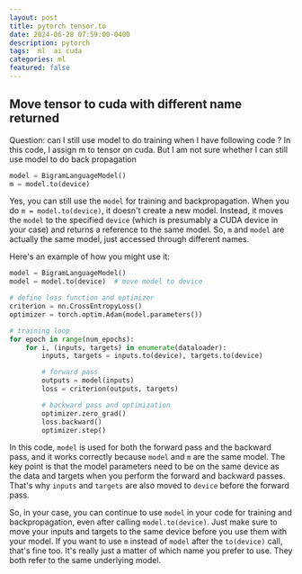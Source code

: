 ```yaml
---
layout: post
title: pytorch tensor.to  
date: 2024-06-28 07:59:00-0400
description: pytorch 
tags:  ml  ai cuda
categories: ml
featured: false
---
```





## Move tensor to cuda with different name returned
Question:
can I still use model to do training when I have following code ? 
In this code, I assign m to tensor on cuda. But I am not sure whether I can still use model to do back propagation 
```python
model = BigramLanguageModel()
m = model.to(device)

```


Yes, you can still use the `model` for training and backpropagation. When you do `m = model.to(device)`, it doesn't create a new model. Instead, it moves the `model` to the specified `device` (which is presumably a CUDA device in your case) and returns a reference to the same model. So, `m` and `model` are actually the same model, just accessed through different names.

Here's an example of how you might use it:

```python
model = BigramLanguageModel()
model = model.to(device)  # move model to device

# define loss function and optimizer
criterion = nn.CrossEntropyLoss()
optimizer = torch.optim.Adam(model.parameters())

# training loop
for epoch in range(num_epochs):
    for i, (inputs, targets) in enumerate(dataloader):
        inputs, targets = inputs.to(device), targets.to(device)

        # forward pass
        outputs = model(inputs)
        loss = criterion(outputs, targets)

        # backward pass and optimization
        optimizer.zero_grad()
        loss.backward()
        optimizer.step()
```

In this code, `model` is used for both the forward pass and the backward pass, and it works correctly because `model` and `m` are the same model. The key point is that the model parameters need to be on the same device as the data and targets when you perform the forward and backward passes. That's why `inputs` and `targets` are also moved to `device` before the forward pass. 

So, in your case, you can continue to use `model` in your code for training and backpropagation, even after calling `model.to(device)`. Just make sure to move your inputs and targets to the same device before you use them with your model. If you want to use `m` instead of `model` after the `to(device)` call, that's fine too. It's really just a matter of which name you prefer to use. They both refer to the same underlying model.
